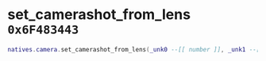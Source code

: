 # set_camerashot_from_lens `0x6F483443`

```lua
natives.camera.set_camerashot_from_lens(_unk0 --[[ number ]], _unk1 --[[ number ]])
```